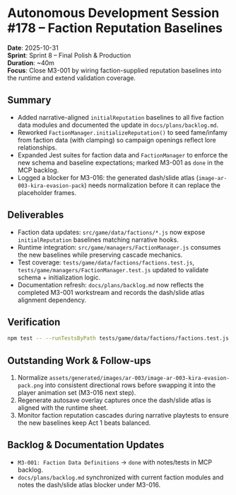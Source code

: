 # Autonomous Development Session #178 – Faction Reputation Baselines

**Date**: 2025-10-31  
**Sprint**: Sprint 8 – Final Polish & Production  
**Duration**: ~40m  
**Focus**: Close M3-001 by wiring faction-supplied reputation baselines into the runtime and extend validation coverage.

## Summary
- Added narrative-aligned `initialReputation` baselines to all five faction data modules and documented the update in `docs/plans/backlog.md`.
- Reworked `FactionManager.initializeReputation()` to seed fame/infamy from faction data (with clamping) so campaign openings reflect lore relationships.
- Expanded Jest suites for faction data and `FactionManager` to enforce the new schema and baseline expectations; marked M3-001 as `done` in the MCP backlog.
- Logged a blocker for M3-016: the generated dash/slide atlas (`image-ar-003-kira-evasion-pack`) needs normalization before it can replace the placeholder frames.

## Deliverables
- Faction data updates: `src/game/data/factions/*.js` now expose `initialReputation` baselines matching narrative hooks.
- Runtime integration: `src/game/managers/FactionManager.js` consumes the new baselines while preserving cascade mechanics.
- Test coverage: `tests/game/data/factions/factions.test.js`, `tests/game/managers/FactionManager.test.js` updated to validate schema + initialization logic.
- Documentation refresh: `docs/plans/backlog.md` now reflects the completed M3-001 workstream and records the dash/slide atlas alignment dependency.

## Verification
```bash
npm test -- --runTestsByPath tests/game/data/factions/factions.test.js tests/game/managers/FactionManager.test.js
```

## Outstanding Work & Follow-ups
1. Normalize `assets/generated/images/ar-003/image-ar-003-kira-evasion-pack.png` into consistent directional rows before swapping it into the player animation set (M3-016 next step).
2. Regenerate autosave overlay captures once the dash/slide atlas is aligned with the runtime sheet.
3. Monitor faction reputation cascades during narrative playtests to ensure the new baselines keep Act 1 beats balanced.

## Backlog & Documentation Updates
- `M3-001: Faction Data Definitions` → `done` with notes/tests in MCP backlog.
- `docs/plans/backlog.md` synchronized with current faction modules and notes the dash/slide atlas blocker under M3-016.

